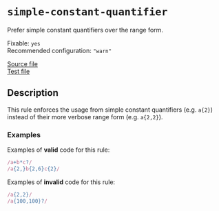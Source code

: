 # `simple-constant-quantifier`

Prefer simple constant quantifiers over the range form.

Fixable: `yes` <br> Recommended configuration: `"warn"`

[Source file](https://github.com/RunDevelopment/eslint-plugin-clean-regex/blob/master/lib/rules/simple-constant-quantifier.js) <br> [Test file](https://github.com/RunDevelopment/eslint-plugin-clean-regex/blob/master/tests/lib/rules/simple-constant-quantifier.js)


## Description

This rule enforces the usage from simple constant quantifiers (e.g. `a{2}`) instead of their more verbose range form (e.g. `a{2,2}`).

### Examples

Examples of __valid__ code for this rule:

```js
/a+b*c?/
/a{2,}b{2,6}c{2}/
```

Examples of __invalid__ code for this rule:

```js
/a{2,2}/
/a{100,100}?/
```
